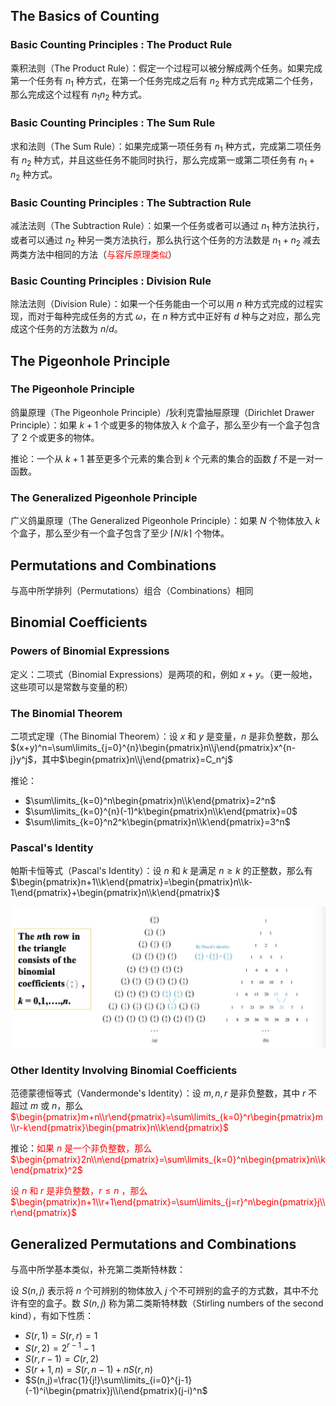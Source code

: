 ## The Basics of Counting

### Basic Counting Principles : The Product Rule

乘积法则（The Product Rule）：假定一个过程可以被分解成两个任务。如果完成第一个任务有 $n_1$ 种方式，在第一个任务完成之后有 $n_2$ 种方式完成第二个任务，那么完成这个过程有 $n_1n_2$ 种方式。

### Basic Counting Principles : The Sum Rule

求和法则（The Sum Rule）：如果完成第一项任务有 $n_1$ 种方式，完成第二项任务有 $n_2$ 种方式，并且这些任务不能同时执行，那么完成第一或第二项任务有 $n_1+n_2$ 种方式。

### Basic Counting Principles : The Subtraction Rule

减法法则（The Subtraction Rule）：如果一个任务或者可以通过 $n_1$ 种方法执行，或者可以通过 $n_2$ 种另一类方法执行，那么执行这个任务的方法数是 $n_1+n_2$ 减去两类方法中相同的方法（<font color="red">与容斥原理类似</font>）

### Basic Counting Principles : Division Rule

除法法则（Division Rule）：如果一个任务能由一个可以用 $n$ 种方式完成的过程实现，而对于每种完成任务的方式 $\omega$，在 $n$ 种方式中正好有 $d$ 种与之对应，那么完成这个任务的方法数为 $n/d$。

## The Pigeonhole Principle

### The Pigeonhole Principle

鸽巢原理（The Pigeonhole Principle）/狄利克雷抽屉原理（Dirichlet Drawer Principle）：如果 $k+1$ 个或更多的物体放入 $k$ 个盒子，那么至少有一个盒子包含了 $2$ 个或更多的物体。

推论：一个从 $k+1$ 甚至更多个元素的集合到 $k$ 个元素的集合的函数 $f$ 不是一对一函数。

### The Generalized Pigeonhole Principle

广义鸽巢原理（The Generalized Pigeonhole Principle）：如果 $N$ 个物体放入 $k$ 个盒子，那么至少有一个盒子包含了至少 $\lceil N/k\rceil$ 个物体。

## Permutations and Combinations

与高中所学排列（Permutations）组合（Combinations）相同

## Binomial Coefficients

### Powers of Binomial Expressions

定义：二项式（Binomial Expressions）是两项的和，例如 $x+y$。（更一般地，这些项可以是常数与变量的积）

### The Binomial Theorem

二项式定理（The Binomial Theorem）：设 $x$ 和 $y$ 是变量，$n$ 是非负整数，那么 $(x+y)^n=\sum\limits_{j=0}^{n}\begin{pmatrix}n\\j\end{pmatrix}x^{n-j}y^j$，其中$\begin{pmatrix}n\\j\end{pmatrix}=C_n^j$

推论：

- $\sum\limits_{k=0}^n\begin{pmatrix}n\\k\end{pmatrix}=2^n$
- $\sum\limits_{k=0}^{n}(-1)^k\begin{pmatrix}n\\k\end{pmatrix}=0$
- $\sum\limits_{k=0}^n2^k\begin{pmatrix}n\\k\end{pmatrix}=3^n$

### Pascal's Identity

帕斯卡恒等式（Pascal's Identity）：设 $n$ 和 $k$ 是满足 $n\geq k$ 的正整数，那么有 $\begin{pmatrix}n+1\\k\end{pmatrix}=\begin{pmatrix}n\\k-1\end{pmatrix}+\begin{pmatrix}n\\k\end{pmatrix}$

![image-20240419085310548](../../assets/image-20240419085310548.png)

### Other Identity Involving Binomial Coefficients

范德蒙德恒等式（Vandermonde's Identity）：设 $m,n,r$ 是非负整数，其中 $r$ 不超过 $m$ 或 $n$，那么<font color="red"> $\begin{pmatrix}m+n\\r\end{pmatrix}=\sum\limits_{k=0}^r\begin{pmatrix}m\\r-k\end{pmatrix}\begin{pmatrix}n\\k\end{pmatrix}$</font>

推论：<font color="red">如果 $n$ 是一个非负整数，那么 $\begin{pmatrix}2n\\n\end{pmatrix}=\sum\limits_{k=0}^n\begin{pmatrix}n\\k\end{pmatrix}^2$</font>

<font color="red">设 $n$ 和 $r$ 是非负整数，$r\leq n$ ，那么 $\begin{pmatrix}n+1\\r+1\end{pmatrix}=\sum\limits_{j=r}^n\begin{pmatrix}j\\r\end{pmatrix}$</font>

## Generalized Permutations and Combinations

与高中所学基本类似，补充第二类斯特林数：

设 $S(n,j)$ 表示将 $n$ 个可辨别的物体放入 $j$ 个不可辨别的盒子的方式数，其中不允许有空的盒子。数 $S(n,j)$ 称为第二类斯特林数（Stirling numbers of the second kind），有如下性质：

- $S(r,1)=S(r,r)=1$
- $S(r,2)=2^{r-1}-1$
- $S(r,r-1)=C(r,2)$
- $S(r+1,n)=S(r,n-1)+nS(r,n)$
- $S(n,j)=\frac{1}{j!}\sum\limits_{i=0}^{j-1}(-1)^i\begin{pmatrix}j\\i\end{pmatrix}(j-i)^n$
